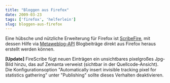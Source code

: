 ```yaml
---
title: "Bloggen aus Firefox"
date: 2009-03-23
tags: ['firefox', 'helferlein']
slug: bloggen-aus-firefox
---
```


Eine hübsche und nützliche Erweiterung für Firefox ist [ScribeFire][],
mit dessen Hilfe via [Metaweblog-API][] Blogbeiträge direkt aus Firefox
heraus erstellt werden können.  

**[Update]** FireScribe fügt neuen Einträgen ein unsichtbares
pixelgroßes Jpg-Bild hinzu, das auf Zemanta verweist (sichtbar in der
Quellcode-Ansicht). Die Konfigurationsoption "Automatically insert
invisible tracking pixel for statistics gathering" unter "Publishing"
sollte dieses Verhalten deaktivieren.

  [ScribeFire]: https://addons.mozilla.org/en-US/firefox/addon/1730
  [Metaweblog-API]: http://en.wikipedia.org/wiki/MetaWeblog

